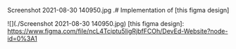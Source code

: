 Screenshot 2021-08-30 140950.jpg
.# Implementation of [this figma design]

![](./Screenshot 2021-08-30 140950.jpg)
[this figma design]: https://www.figma.com/file/ncL4Tciptu5IigRjbfFCOh/DevEd-Website?node-id=0%3A1
